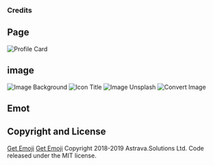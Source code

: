 ### Credits
## Page

 ![Profile Card](url("./assets/img/background.jpg"))
## image
![Image Background](https://unsplash.com/photos/PAykYb-8Er8)
![Icon Title](https://id.pinterest.com/pin/175992297927051769)
![Image Unsplash](https://unsplash.com/photos/iEhFJJAMTK4)
![Convert Image](https://convert-my-image.com/ImageConverter)
## Emot
## Copyright and License
<a href="https://getemoji.com">Get Emoji</a>
<a href="https://www.tailwindtoolbox.com/templates/profile-card.png">Get Emoji</a>
Copyright 2018-2019 Astrava.Solutions Ltd. Code released under the MIT license.
